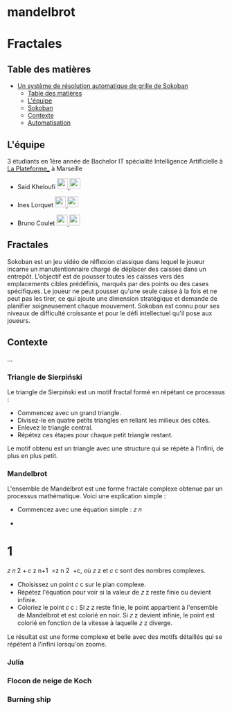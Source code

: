 # mandelbrot

# Fractales

## Table des matières

- [Un système de résolution automatique de grille de Sokoban ](#un-système-de-résolution-automatique-de-grille-de-sokoban)
  - [Table des matières](#table-des-matières)
  - [L'équipe](#léquipe)
  - [Sokoban](#sokoban)
  - [Contexte](#contexte)
  - [Automatisation](#automatisation)

## L'équipe
3 étudiants en 1ère année de Bachelor IT spécialité Intelligence Artificielle à [La Plateforme_](https://laplateforme.io/) à Marseille

- Said Kheloufi
  <a href="https://www.linkedin.com/in/said-kheloufi/">
    <img src="images/linkedin.png" width=25>
  </a>
  <a href="https://github.com/said-kheloufi">
    <img src="images/github.png" width=25>
  </a>

- Ines Lorquet
  <a href="https://www.linkedin.com/in/ines-lorquet-35b90128b/">
    <img src="images/linkedin.png" width=25>
  </a>
  <a href="https://github.com/ines-lorquet">
    <img src="images/github.png" width=25>
  </a>

- Bruno Coulet
  <a href="https://www.linkedin.com/in/bruno-coulet-35b90128b/">
    <img src="images/linkedin.png" width=25>
  </a>
  <a href="https://github.com/bruno-coulet">
    <img src="images/github.png" width=25>
  </a>

## Fractales

Sokoban est un jeu vidéo de réflexion classique dans lequel le joueur incarne un manutentionnaire chargé de déplacer des caisses dans un entrepôt. L'objectif est de pousser toutes les caisses vers des emplacements cibles prédéfinis, marqués par des points ou des cases spécifiques. Le joueur ne peut pousser qu'une seule caisse à la fois et ne peut pas les tirer, ce qui ajoute une dimension stratégique et demande de planifier soigneusement chaque mouvement. Sokoban est connu pour ses niveaux de difficulté croissante et pour le défi intellectuel qu'il pose aux joueurs.

## Contexte

...

### Triangle de Sierpiński

Le triangle de Sierpiński est un motif fractal formé en répétant ce processus :

- Commencez avec un grand triangle.
- Divisez-le en quatre petits triangles en reliant les milieux des côtés.
- Enlevez le triangle central.
- Répétez ces étapes pour chaque petit triangle restant.

Le motif obtenu est un triangle avec une structure qui se répète à l'infini, de plus en plus petit.

### Mandelbrot

L'ensemble de Mandelbrot est une forme fractale complexe obtenue par un processus mathématique. Voici une explication simple :

- Commencez avec une équation simple : 
𝑧
𝑛
+
1
=
𝑧
𝑛
2
+
𝑐
z 
n+1
​
 =z 
n
2
​
 +c, où 
𝑧
z et 
𝑐
c sont des nombres complexes.
- Choisissez un point 
𝑐
c sur le plan complexe.
- Répétez l'équation pour voir si la valeur de 
𝑧
z reste finie ou devient infinie.
- Coloriez le point 
𝑐
c : Si 
𝑧
z reste finie, le point appartient à l'ensemble de Mandelbrot et est colorié en noir. Si 
𝑧
z devient infinie, le point est colorié en fonction de la vitesse à laquelle 
𝑧
z diverge.

Le résultat est une forme complexe et belle avec des motifs détaillés qui se répètent à l'infini lorsqu'on zoome.

### Julia

### Flocon de neige de Koch

### Burning ship
